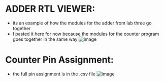 

# ADDER RTL VIEWER:
- its an example of how the modules for the adder from lab three go together
- I pasted it here for now because the modules for the counter program goes together in the same way
![image](https://user-images.githubusercontent.com/73149111/201182861-941be672-5531-49f6-8797-8bf0ac833e66.png)

# Counter Pin Assignment:
- the full pin assignment is in the .csv file
![image](https://user-images.githubusercontent.com/73149111/201393794-15340aef-1a4a-45fa-bc90-eff7aa8c27a7.png)
